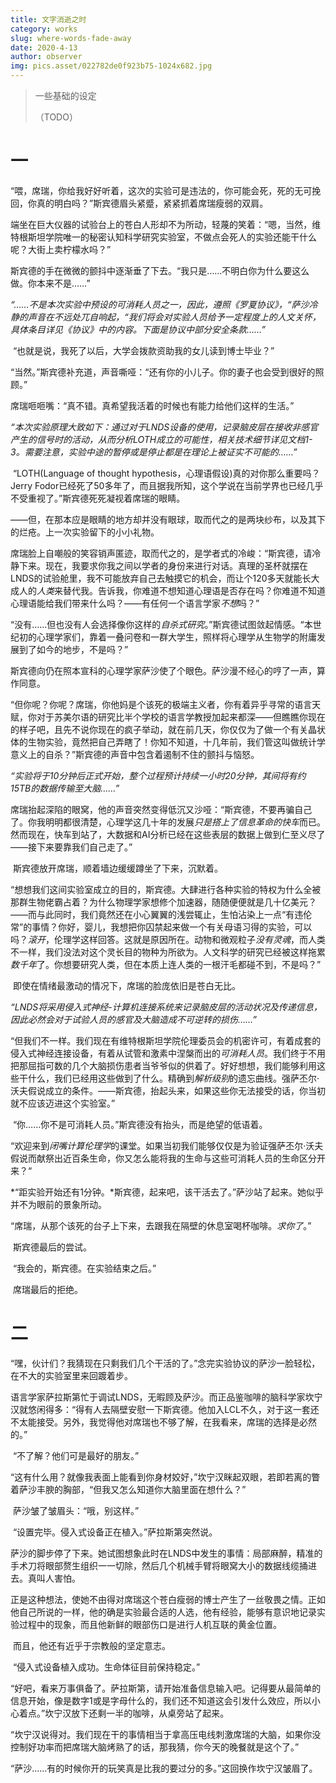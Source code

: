```yaml
---
title: 文字消逝之时
category: works
slug: where-words-fade-away
date: 2020-4-13
author: observer
img: pics.asset/022782de0f923b75-1024x682.jpg
---
```


> 一些基础的设定
>
> <!-- end -->
>
> （TODO）

# 一

“喂，席瑞，你给我好好听着，这次的实验可是违法的，你可能会死，死的无可挽回，你真的明白吗？”斯宾德眉头紧蹙，紧紧抓着席瑞瘦弱的双肩。

​	端坐在巨大仪器的试验台上的苍白人形却不为所动，轻蔑的笑着：“嗯，当然，维特根斯坦学院唯一的秘密认知科学研究实验室，不做点会死人的实验还能干什么呢？大街上卖柠檬水吗？”

​	斯宾德的手在微微的颤抖中逐渐垂了下去。“我只是……不明白你为什么要这么做。你本来不是……”

​	*“……不是本次实验中预设的可消耗人员之一，因此，遵照《罗夏协议》，“*萨沙冷静的声音在不远处兀自响起，*“我们将会对实验人员给予一定程度上的人文关怀，具体条目详见《协议》中的内容。下面是协议中部分安全条款……”*

​	“也就是说，我死了以后，大学会拨款资助我的女儿读到博士毕业？”

​	“当然。”斯宾德补充道，声音嘶哑：“还有你的小儿子。你的妻子也会受到很好的照顾。”

​	席瑞咂咂嘴：“真不错。真希望我活着的时候也有能力给他们这样的生活。”

​	*“本次实验原理大致如下：通过对于LNDS设备的使用，记录脑皮层在接收非感官产生的信号时的活动，从而分析LOTH成立的可能性，相关技术细节详见文档1-3。需要注意，实验中途的暂停或是停止都是在理论上被证实不可能的……”*

​	“LOTH(Language of thought hypothesis，心理语假设)真的对你那么重要吗？Jerry Fodor已经死了50多年了，而且据我所知，这个学说在当前学界也已经几乎不受重视了。”斯宾德死死凝视着席瑞的眼睛。

​	——但，在那本应是眼睛的地方却并没有眼球，取而代之的是两块纱布，以及其下的烂疮。上一次实验留下的小小礼物。

​	席瑞脸上自嘲般的笑容销声匿迹，取而代之的，是学者式的冷峻：“斯宾德，请冷静下来。现在，我要求你我之间以学者的身份来进行对话。真理的圣杯就摆在LNDS的试验舱里，我不可能放弃自己去触摸它的机会，而让个120多天就能长大成人的*人类*来替代我。告诉我，你难道不想知道心理语是否存在吗？你难道不知道心理语能给我们带来什么吗？——有任何一个语言学家*不想*吗？”

​	“没有……但也没有人会选择像你这样的*自杀式研究*。”斯宾德试图敛起情感。“本世纪初的心理学家们，靠着一叠问卷和一群大学生，照样将心理学从生物学的附庸发展到了如今的地步，不是吗？”

​	斯宾德向仍在照本宣科的心理学家萨沙使了个眼色。萨沙漫不经心的哼了一声，算作同意。

​	“但你呢？你呢？席瑞，你他妈是个该死的极端主义者，你有着异乎寻常的语言天赋，你对于苏美尔语的研究比半个学校的语言学教授加起来都深——但瞧瞧你现在的样子吧，且先不说你现在的疯子举动，就在前几天，你仅仅为了做一个有关晶状体的生物实验，竟然把自己弄瞎了！你知不知道，十几年前，我们管这叫做统计学意义上的自杀？”斯宾德的声音中包含着遏制不住的颤抖与恼怒。

​	*“实验将于10分钟后正式开始，整个过程预计持续一小时20分钟，其间将有约15TB的数据传输至大脑……”*

​	席瑞抬起深陷的眼窝，他的声音突然变得低沉又沙哑：“斯宾德，不要再骗自己了。你我明明都很清楚，心理学这几十年的发展*只是搭上了信息革命的快车*而已。然而现在，快车到站了，大数据和AI分析已经在这些表层的数据上做到仁至义尽了——接下来要靠我们自己走了。”

​	斯宾德放开席瑞，顺着墙边缓缓蹲坐了下来，沉默着。

​	“想想我们这间实验室成立的目的，斯宾德。大肆进行各种实验的特权为什么全被那群生物佬霸占着？为什么物理学家想修个加速器，随随便便就是几十亿美元？——而与此同时，我们竟然还在小心翼翼的浅尝辄止，生怕沾染上一点“有违伦常”的事情？你好，婴儿，我想把你囚禁起来做一个有关母语习得的实验，可以吗？*滚开*，伦理学这样回答。这就是原因所在。动物和微观粒子*没有灵魂*，而人类不一样，我们没法对这个灵长目的物种为所欲为。人文科学的研究已经被这样拖累*数千年*了。你想要研究人类，但在本质上连人类的一根汗毛都碰不到，不是吗？”

​	即使在情绪最激动的情况下，席瑞的脸庞依旧是苍白无比。

​	*“LNDS将采用侵入式神经-计算机连接系统来记录脑皮层的活动状况及传递信息，因此必然会对于试验人员的感官及大脑造成不可逆转的损伤……”*

​	“但我们不一样。我们现在有维特根斯坦学院伦理委员会的机密许可，有着成套的侵入式神经连接设备，有着从试管和激素中涅槃而出的*可消耗人员*。我们终于不用把那屈指可数的几个大脑损伤患者当爷爷似的供着了。好好想想，我们能够利用这些干什么，我们已经用这些做到了什么。精确到*解析级别*的遗忘曲线。强萨丕尔·沃夫假说成立的条件。——斯宾德，抬起头来，如果这些你无法接受的话，你当初就不应该迈进这个实验室。”

​	“你……你不是可消耗人员。”斯宾德没有抬头，而是绝望的低语着。

​	“欢迎来到*闭嘴计算伦理学*的课堂。如果当初我们能够仅仅是为验证强萨丕尔·沃夫假说而献祭出近百条生命，你又怎么能将我的生命与这些可消耗人员的生命区分开来？“

​	*“距实验开始还有1分钟。*斯宾德，起来吧，该干活去了。”萨沙站了起来。她似乎并不为眼前的景象所动。

​	“席瑞，从那个该死的台子上下来，去跟我在隔壁的休息室喝杯咖啡。*求你了*。”

​	斯宾德最后的尝试。

​	“我会的，斯宾德。在实验结束之后。”

​	席瑞最后的拒绝。



# 二

​	“嘿，伙计们？我猜现在只剩我们几个干活的了。”念完实验协议的萨沙一脸轻松，在不大的实验室里来回踱着步。

​	语言学家萨拉斯第忙于调试LNDS，无暇顾及萨沙。而正品鉴咖啡的脑科学家坎宁汉就悠闲得多：“得有人去隔壁安慰一下斯宾德。他加入LCL不久，对于这一套还不太能接受。另外，我觉得他对席瑞也不够了解，在我看来，席瑞的选择是必然的。”

​	“不了解？他们可是最好的朋友。”

​	“这有什么用？就像我表面上能看到你身材姣好，”坎宁汉眯起双眼，若即若离的瞥着萨沙丰腴的胸部，“但我又怎么知道你大脑里面在想什么？”

​	萨沙皱了皱眉头：“哦，别这样。”

​	“设置完毕。侵入式设备正在植入。”萨拉斯第突然说。

​	萨沙的脚步停了下来。她试图想象此时在LNDS中发生的事情：局部麻醉，精准的手术刀将眼部赘生组织一一切除，然后几个机械手臂将眼窝大小的数据线缆捅进去。真叫人害怕。

​	正是这种想法，使她不由得对席瑞这个苍白瘦弱的博士产生了一丝敬畏之情。正如他自己所说的一样，他的确是实验最合适的人选，他有经验，能够有意识地记录实验过程中的现象，而且他新鲜的眼部伤口是进行人机互联的黄金位置。

​	而且，他还有近乎于宗教般的坚定意志。

​	“侵入式设备植入成功。生命体征目前保持稳定。”

​	“好吧，看来万事俱备了。萨拉斯第，请开始准备信息输入吧。记得要从最简单的信息开始，像是数字1或是字母什么的，我们还不知道这会引发什么效应，所以小心着点。”坎宁汉放下还剩一半的咖啡，从桌旁站了起来。

​	“坎宁汉说得对。我们现在干的事情相当于拿高压电线刺激席瑞的大脑，如果你没控制好功率而把席瑞大脑烤熟了的话，那我猜，你今天的晚餐就是这个了。”

​	“萨沙……有的时候你开的玩笑真是比我的要过分的多。”这回换作坎宁汉皱眉了。



